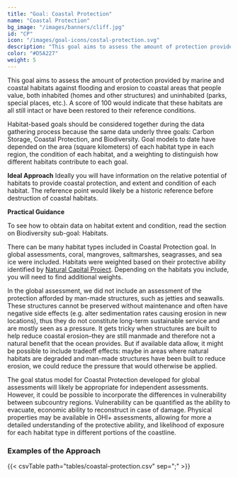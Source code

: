 ```yaml
---
title: "Goal: Coastal Protection"
name: "Coastal Protection"
bg_image: "/images/banners/cliff.jpg"
id: "CP"
icon: "/images/goal-icons/costal-protection.svg"
description: "This goal aims to assess the amount of protection provided by marine and coastal habitats against flooding and erosion to coastal areas that people value (e.g. homes, parks, special places, etc.)"
color: "#D5A227"
weight: 5
---
```



This goal aims to assess the amount of protection provided by marine and coastal habitats against flooding and erosion to coastal areas that people value, both inhabited (homes and other structures) and uninhabited (parks, special places, etc.). A score of 100 would indicate that these habitats are all still intact or have been restored to their reference conditions.

Habitat-based goals should be considered together during the data gathering process because the same data underly three goals: Carbon Storage, Coastal Protection, and Biodiversity. Goal models to date have depended on the area (square kilometers) of each habitat type in each region, the condition of each habitat, and a weighting to distinguish how different habitats contribute to each goal.

**Ideal Approach**
Ideally you will have information on the relative potential of habitats to provide coastal protection, and extent and condition of each habitat. The reference point would likely be a historic reference before destruction of coastal habitats.

**Practical Guidance**

To see how to obtain data on habitat extent and condition, read the section on Biodiversity sub-goal: Habitats.

There can be many habitat types included in Coastal Protection goal. In global assessments, coral, mangroves, saltmarshes, seagrasses, and sea ice were included. Habitats were weighted based on their protective ability identified by [Natural Capital Project](https://ohi-science.org/goals/www.naturalcapitalproject.org). Depending on the habitats you include, you will need to find additional weights.

In the global assessment, we did not include an assessment of the protection afforded by man-made structures, such as jetties and seawalls. These structures cannot be preserved without maintenance and often have negative side effects (e.g. alter sedimentation rates causing erosion in new locations), thus they do not constitute long-term sustainable service and are mostly seen as a pressure. It gets tricky when structures are built to help reduce coastal erosion–they are still manmade and therefore not a natural benefit that the ocean provides. But if available data allow, it might be possible to include tradeoff effects: maybe in areas where natural habitats are degraded and man-made structures have been built to reduce erosion, we could reduce the pressure that would otherwise be applied.

The goal status model for Coastal Protection developed for global assessments will likely be appropriate for independent assessments. However, it could be possible to incorporate the differences in vulnerability between subcountry regions. Vulnerability can be quantified as the ability to evacuate, economic ability to reconstruct in case of damage. Physical properties may be available in OHI+ assessments, allowing for more a detailed understanding of the protective ability, and likelihood of exposure for each habitat type in different portions of the coastline.

### Examples of the Approach
{{< csvTable path="tables/coastal-protection.csv"  sep=";" >}}
